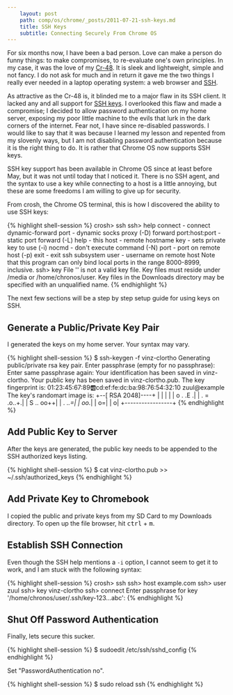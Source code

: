```yaml
---
    layout: post
    path: comp/os/chrome/_posts/2011-07-21-ssh-keys.md
    title: SSH Keys
    subtitle: Connecting Securely From Chrome OS
---
```

For six months now, I have been a bad person.  Love can make a person do funny
things: to make compromises, to re-evaluate one's own principles. In my case,
it was the love of my [Cr-48][1].  It is sleek and lightweight, simple and not
fancy.  I do not ask for much and in return it gave me the two things I really
ever needed in a laptop operating system: a web browser and [SSH][2].

As attractive as the Cr-48 is, it blinded me to a major flaw in its SSH client.
It lacked any and all support for [SSH keys][3].  I overlooked this flaw and made
a compromise; I decided to allow password authentication on my home server,
exposing my poor little machine to the evils that lurk in the dark corners of the
internet.  Fear not, I have since re-disabled passwords.  I would like to say that
it was because I learned my lesson and repented from my slovenly ways, but I am
not disabling password authentication because it is the right thing to do.
It is rather that Chrome OS now supports SSH keys.

SSH key support has been available in Chrome OS since at least before May, but it
was not until today that I noticed it.  There is no SSH agent, and the syntax
to use a key while connecting to a host is a little annoying, but these are some
freedoms I am willing to give up for security.

From crosh, the Chrome OS terminal, this is how I discovered the ability to use
SSH keys:

{% highlight shell-session %}
crosh> ssh
ssh> help
connect                       - connect
dynamic-forward port          - dynamic socks proxy (-D)
forward port:host:port        - static port forward (-L)
help                          - this
host <hostname>               - remote hostname
key <file>                    - sets private key to use (-i)
nocmd                         - don't execute command (-N)
port <num>                    - port on remote host (-p)
exit                          - exit ssh subsystem
user <username>               - username on remote host
Note that this program can only bind local ports in the range
8000-8999, inclusive.
ssh> key
File '' is not a valid key file. Key files must reside
under /media or /home/chronos/user. Key files in the Downloads directory may
be specified with an unqualified name.
{% endhighlight %}


The next few sections will be a step by step setup guide for using keys on SSH.

Generate a Public/Private Key Pair
----------------------------------

I generated the keys on my home server.  Your syntax may vary.

{% highlight shell-session %}
$ ssh-keygen -f vinz-clortho
Generating public/private rsa key pair.
Enter passphrase (empty for no passphrase): 
Enter same passphrase again: 
Your identification has been saved in vinz-clortho.
Your public key has been saved in vinz-clortho.pub.
The key fingerprint is:
01:23:45:67:89:ab:cd:ef:fe:dc:ba:98:76:54:32:10 zuul@example
The key's randomart image is:
+--[ RSA 2048]----+
|                 |
|                 |
|        o . .E  .|
|       . = .o..+.|
|        S .. oo++|
|         .   .*.=|
|             oo.*|
|               o=|
|                o|
+-----------------+
{% endhighlight %}

Add Public Key to Server
------------------------

After the keys are generated, the public key needs to be appended to the SSH
authorized keys listing.

{% highlight shell-session %}
$ cat vinz-clortho.pub >> ~/.ssh/authorized_keys
{% endhighlight %}

Add Private Key to Chromebook
-----------------------------
 
I copied the public and private keys from my SD Card to my Downloads directory.
To open up the file browser, hit <kbd>ctrl</kbd> + <kbd>m</kbd>.

Establish SSH Connection
------------------------

Even though the SSH help mentions a `-i` option, I cannot seem to get it to
work, and I am stuck with the following syntax:

{% highlight shell-session %}
crosh> ssh
ssh> host example.com
ssh> user zuul
ssh> key vinz-clortho
ssh> connect
Enter passphrase for key '/home/chronos/user/.ssh/key-123...abc':
{% endhighlight %}

Shut Off Password Authentication
--------------------------------

Finally, lets secure this sucker.

{% highlight shell-session %}
$ sudoedit /etc/ssh/sshd_config
{% endhighlight %}

Set "PasswordAuthentication no".

{% highlight shell-session %}
$ sudo reload ssh
{% endhighlight %}

[1]: http://www.google.com/chromebook/ (Cr-48 Chromebook)
[2]: http://en.wikipedia.org/wiki/Secure_Shell (Secure Shell)
[3]: https://help.ubuntu.com/community/SSH/OpenSSH/Keys
  (Secure Shell Public/Private Key Pairs)